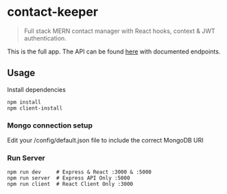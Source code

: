 # contact-keeper

> Full stack MERN contact manager with React hooks, context & JWT authentication.

   This is the full app. The API can be found [here](https://github.com/jebetk/contact_keeper_api) with documented endpoints.
   
## Usage

Install dependencies

```
npm install
npm client-install
```

### Mongo connection setup
Edit your /config/default.json file to include the correct MongoDB URI

### Run Server

```
npm run dev     # Express & React :3000 & :5000
npm run server  # Express API Only :5000
npm run client  # React Client Only :3000
```

